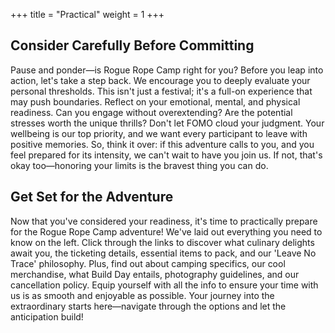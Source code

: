 +++ 
title = "Practical" 
weight = 1
+++

## Consider Carefully Before Committing
Pause and ponder—is Rogue Rope Camp right for you? Before you leap into action, let's take a step back. We encourage you to deeply evaluate your personal thresholds. This isn't just a festival; it's a full-on experience that may push boundaries. Reflect on your emotional, mental, and physical readiness. Can you engage without overextending? Are the potential stresses worth the unique thrills? Don't let FOMO cloud your judgment. Your wellbeing is our top priority, and we want every participant to leave with positive memories. So, think it over: if this adventure calls to you, and you feel prepared for its intensity, we can't wait to have you join us. If not, that's okay too—honoring your limits is the bravest thing you can do.

## Get Set for the Adventure
Now that you've considered your readiness, it's time to practically prepare for the Rogue Rope Camp adventure! We've laid out everything you need to know on the left. Click through the links to discover what culinary delights await you, the ticketing details, essential items to pack, and our 'Leave No Trace' philosophy. Plus, find out about camping specifics, our cool merchandise, what Build Day entails, photography guidelines, and our cancellation policy. Equip yourself with all the info to ensure your time with us is as smooth and enjoyable as possible. Your journey into the extraordinary starts here—navigate through the options and let the anticipation build!